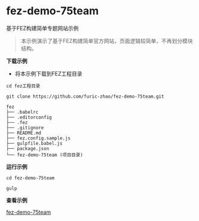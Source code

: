 # fez-demo-75team

基于FEZ构建简单专题网站示例

> 本示例演示了基于FEZ构建简单官方网站，页面逻辑较简单，不再划分模块结构。

**下载示例**

- 将本示例下载到FEZ工程目录

```
cd fez工程目录

git clone https://github.com/furic-zhao/fez-demo-75team.git

fez
├── .babelrc
├── .editorconfig
├── .fez
├── .gitignore
├── README.md
├── fez.config.sample.js
├── gulpfile.babel.js
├── package.json
└── fez-demo-75team (项目目录)
```

**运行示例**

```
cd fez-demo-75team

gulp
```

**查看示例**

[fez-demo-75team](http://fez.hestudy.com/fez-demo-75team/)


